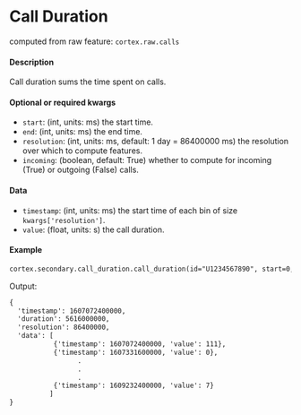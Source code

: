 # Call Duration

computed from raw feature: `cortex.raw.calls`

#### Description

Call duration sums the time spent on calls. 

#### Optional or required kwargs

- `start`: (int, units: ms) the start time.
- `end`: (int, units: ms) the end time.
- `resolution`: (int, units: ms, default: 1 day = 86400000 ms) the resolution over which to compute features.
- `incoming`: (boolean, default: True) whether to compute for incoming (True) or outgoing (False) calls.

#### Data

- `timestamp`: (int, units: ms) the start time of each bin of size `kwargs['resolution']`.
- `value`: (float, units: s) the call duration.

#### Example

```markdown
cortex.secondary.call_duration.call_duration(id="U1234567890", start=0, end=cortex.now(), resolution=86400000)
```
Output:
```markdown
{
  'timestamp': 1607072400000,
  'duration': 5616000000,
  'resolution': 86400000,
  'data': [
           {'timestamp': 1607072400000, 'value': 111},
           {'timestamp': 1607331600000, 'value': 0},
                 .
                 .
                 .
           {'timestamp': 1609232400000, 'value': 7}
          ]
}
```

